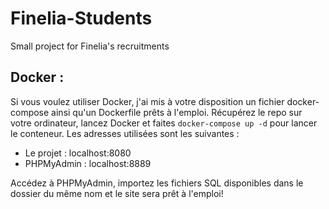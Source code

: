 # Finelia-Students
Small project for Finelia's recruitments

## Docker : 
Si vous voulez utiliser Docker, j'ai mis à votre disposition un fichier docker-compose ainsi qu'un Dockerfile prêts à l'emploi.
Récupérez le repo sur votre ordinateur, lancez Docker et faites ```docker-compose up -d``` pour lancer le conteneur. 
Les adresses utilisées sont les suivantes : 
  - Le projet : localhost:8080
  - PHPMyAdmin : localhost:8889
  
Accédez à PHPMyAdmin, importez les fichiers SQL disponibles dans le dossier du même nom et le site sera prêt à l'emploi! 
